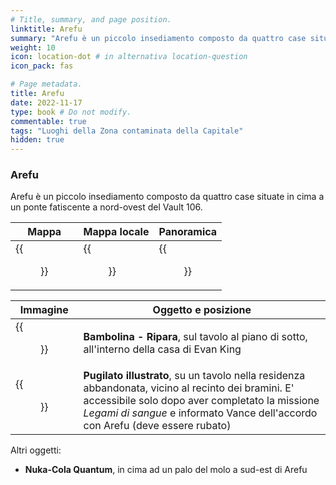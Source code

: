 ```yaml
---
# Title, summary, and page position.
linktitle: Arefu
summary: "Arefu è un piccolo insediamento composto da quattro case situate in cima a un ponte fatiscente a nord-ovest del Vault 106."
weight: 10
icon: location-dot # in alternativa location-question
icon_pack: fas

# Page metadata.
title: Arefu
date: 2022-11-17
type: book # Do not modify.
commentable: true
tags: "Luoghi della Zona contaminata della Capitale"
hidden: true
---
```

### Arefu
Arefu è un piccolo insediamento composto da quattro case situate in cima a un ponte fatiscente a nord-ovest del Vault 106.

| Mappa               | Mappa locale              | Panoramica      |
| ------------------- | ------------------------- | --------------- |
| {{<figure src="Arefu_loc.webp">}} | {{<figure src="Arefu_local_map.webp">}} | {{<figure src="Arefu.webp">}} |


| Immagine                                  | Oggetto e posizione                                                                                                                                          |
| ----------------------------------------- | ------------------------------------------------------------------------------------------------------------------------------------------------------------ |
| {{<figure src="Repair_bobblehead_Evan_King_res.webp">}} | **Bambolina - Ripara**, sul tavolo al piano di sotto, all'interno della casa di Evan King                                                                    |
| {{<figure src="FO3_PI_Abandoned_Shack_Arefu.webp">}}    | **Pugilato illustrato**, su un tavolo nella residenza abbandonata, vicino al recinto dei bramini. E' accessibile solo dopo aver completato la missione *Legami di sangue* e informato Vance dell'accordo con Arefu (deve essere rubato)  |

Altri oggetti:
- **Nuka-Cola Quantum**, in cima ad un palo del molo a sud-est di Arefu 

